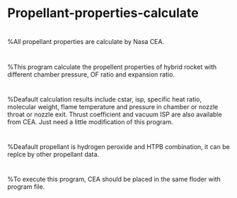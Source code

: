 # Propellant-properties-calculate
# 
%All propellant properties are calculate by Nasa CEA.
# 
%This program calculate the propellent properties of hybrid rocket with different chamber pressure, OF ratio and expansion ratio.
# 
%Deafault calculation results include cstar, isp, specific heat ratio, molecular weight, flame temperature and pressure in chamber or nozzle throat or nozzle exit. Thrust coefficient and vacuum ISP are also available from CEA. Just need a little modification of this program.
# 
%Deafault propellant is hydrogen peroxide and HTPB combination, it can be replce by other propellant data.
# 
%To execute this program, CEA should be placed in the same floder with program file.

